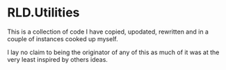 # RLD.Utilities

This is a collection of code I have copied, upodated, rewritten and in a couple of instances cooked up myself.

I lay no claim to being the originator of any of this as much of it was at the very least inspired by others ideas.
